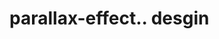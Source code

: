 # parallax-effect.. desgin                                                                                                                                                                                                                                                                                                                                 
